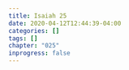 ```yaml
---
title: Isaiah 25
date: 2020-04-12T12:44:39-04:00
categories: []
tags: []
chapter: "025"
inprogress: false
---
```


